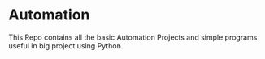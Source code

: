 # Automation
This Repo contains all the basic Automation Projects and simple programs useful in big project using Python.
